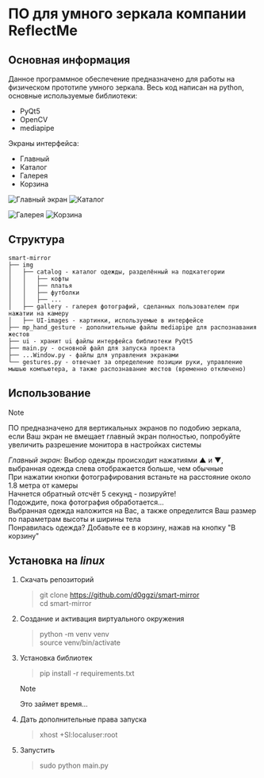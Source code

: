 # ПО для умного зеркала компании ReflectMe

## Основная информация

Данное программное обеспечение предназначено для работы на физическом прототипе умного зеркала. Весь код написан на python, основные используемые библиотеки:  

* PyQt5  
* OpenCV  
* mediapipe  

Экраны интерфейса:  

* Главный  
* Каталог  
* Галерея  
* Корзина  

![Главный экран](https://github.com/d0ggzi/smart-mirror/assets/43131496/198b3b27-5efc-4bbc-8d36-63a7d3d80006)        ![Каталог](https://github.com/d0ggzi/smart-mirror/assets/43131496/fe86da3b-68aa-43d1-9ca6-b74b85672570)  

![Галерея](https://github.com/d0ggzi/smart-mirror/assets/43131496/709f2f48-9f47-4f8f-8406-d140b18f07bd)        ![Корзина](https://github.com/d0ggzi/smart-mirror/assets/43131496/d847b626-302e-4432-a55e-7281eea51769)  



## Структура

```
smart-mirror
├── img  
│   ├── catalog - каталог одежды, разделённый на подкатегории  
│   │   ├── кофты  
│   │   ├── платья  
│   │   ├── футболки  
│   │   ├── ...  
│   ├── gallery - галерея фотографий, сделанных пользователем при нажатии на камеру  
│   ├── UI-images - картинки, используемые в интерфейсе  
├── mp_hand_gesture - дополнительные файлы mediapipe для распознавания жестов
├── ui - хранит ui файлы интерфейса библиотеки PyQt5 
├── main.py - основной файл для запуска проекта  
├── ...Window.py - файлы для управления экранами  
└── gestures.py - отвечает за определение позиции руки, управление мышью компьютера, а также распознавание жестов (временно отключено)  
```

## Использование

> [!NOTE]  
> ПО предназначено для вертикальных экранов по подобию зеркала, если Ваш экран не вмещает главный экран полностью, попробуйте увеличить разрешение монитора в настройках системы  

*Главный экран:*
Выбор одежды происходит нажатиями ▲ и ▼, выбранная одежда слева отображается больше, чем обычные  
При нажатии кнопки фотографирования встаньте на расстояние около 1.8 метра от камеры  
Начнется обратный отсчёт 5 секунд - позируйте!   
Подождите, пока фотография обработается...  
Выбранная одежда наложится на Вас, а также определится Ваш размер по параметрам высоты и ширины тела  
Понравилась одежда? Добавьте ее в корзину, нажав на кнопку "В корзину"  




## Установка на *linux*

1. Скачать репозиторий   
    > git clone https://github.com/d0ggzi/smart-mirror  
    > cd smart-mirror  

2. Создание и активация виртуального окружения  
    > python -m venv venv  
    > source venv/bin/activate  

3. Установка библиотек  
    > pip install -r requirements.txt  

    > [!NOTE]  
    > Это займет время...  

4. Дать дополнительные права запуска  
    > xhost +SI:localuser:root  

5. Запустить  
    > sudo python main.py  